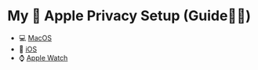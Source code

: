 # My  Apple Privacy Setup (Guide✍🏻)

- 💻 [MacOS](https://github.com/ivoarch/My-Apple-Privacy-Setup/blob/main/MACOS-README.md)
- 📱 [iOS](https://github.com/ivoarch/My-Apple-Privacy-Setup/blob/main/IOS-README.md)
- ⌚️ [Apple Watch](https://github.com/ivoarch/My-Apple-Privacy-Setup/blob/main/WATCH-README.md)
